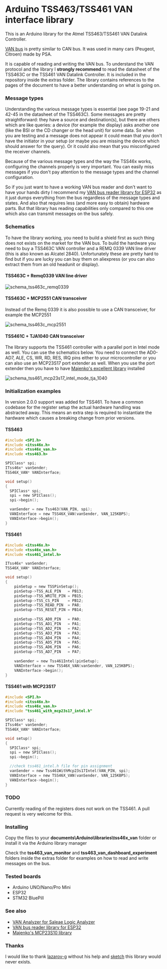 # Arduino TSS463/TSS461 VAN interface library

This is an Arduino library for the Atmel TSS463/TSS461 VAN Datalink Controller.

[VAN bus][van_bus] is pretty similar to CAN bus. It was used in many cars (Peugeot, Citroen) made by PSA.

It is capable of reading and writing the VAN bus. To understand the VAN protocol and the library I **strongly recommend** to read the datasheet of the TSS463C or the TSS461 VAN Datalink Controller. It is included in the repository inside the extras folder. The library contains references to the pages of the document to have a better understanding on what is going on.

### Message types
Understanding the various message types is essential (see page 19-21 and 42-45 in the datasheet of the TSS463C). Some messages are pretty straightforward: they have a source and destination(s), but there are others which are like queries: a device (for example the display) asks another one (like the BSI or the CD changer or the head unit) for some data. So when you are testing and a message does not appear it could mean that you don't have the initiator in your setup (or maybe you are missing the device which should answer for the query). Or it could also mean that you misconfigured the receiver channels.

Because of the various message types and the way the TSS46x works, configuring the channels properly is very important. You can easily miss messages if you don't pay attention to the message types and the channel configuration.

So if you just want to have a working VAN bus reader and don't want to have your hands dirty I recommend my [VAN bus reader library for ESP32][esp32_van_reader] as it just dumps everything from the bus regardless of the message types and states. And also that requires less (and more easy to obtain) hardware parts. But that library has reading capabilities only compared to this one which also can transmit messages on the bus safely.

### Schematics

To have the library working, you need to build a shield first as such thing does not exists on the market for the VAN bus. To build the hardware you need to buy a TSS463C VAN controller and a REMQ 0339 VAN line driver (this is also known as Alcatel 2840). Unfortunately these are pretty hard to find but if you are lucky you can buy them on aliexpress (or you can also extract them from an old headunit or display).

#### TSS463C + Remq0339 VAN line driver

![schema_tss463c_remq0339](https://github.com/morcibacsi/arduino_tss463_van/raw/master/extras/schema/schema_tss463c_remq0339.png)

#### TSS463C + MCP2551 CAN transceiver

Instead of the Remq 0339 it is also possible to use a CAN transceiver, for example the MCP2551

![schema_tss463c_mcp2551](https://github.com/morcibacsi/arduino_tss463_van/raw/master/extras/schema/schema_tss463c_mcp2551.png)

#### TSS461C + TJA1040 CAN transceiver

The library supports the TSS461 controller with a parallel port in Intel mode as well. You can use the schematics below. You need to connect the AD0-AD7, ALE, CS, WR, RD, RES, IRQ pins either to your microcontroller or you can also use an MCP23S17 port extender as well. When you use the port extender then you have to have [Majenko's excellent library][majenko] installed

![schema_tss461_mcp23s17_intel_mode_tja_1040](https://github.com/morcibacsi/arduino_tss463_van/raw/master/extras/schema/schema_tss461_mcp23s17_intel_mode_tja_1040.jpg)

### Initialization examples
In version 2.0.0 support was added for TSS461. To have a common codebase for the register setup the actual hardware handling was abstracted away. This means an extra step is required to instantiate the hardware which causes a breaking change from prior versions.

#### TSS463
```C
#include <SPI.h>
#include <itss46x.h>
#include <tss46x_van.h>
#include <tss463.h>

SPIClass* spi;
ITss46x* vanSender;
TSS46X_VAN* VANInterface;

void setup()
{
  SPIClass* spi;
  spi = new SPIClass();
  spi->begin();

  vanSender = new Tss463(VAN_PIN, spi);
  VANInterface = new TSS46X_VAN(vanSender, VAN_125KBPS);
  VANInterface->begin();
}
```
#### TSS461

```C
#include <itss46x.h>
#include <tss46x_van.h>
#include <tss461_intel.h>

ITss46x* vanSender;
TSS46X_VAN* VANInterface;

void setup()
{
    pinSetup = new TSSPinSetup();
    pinSetup->TSS_ALE_PIN   = PB13;
    pinSetup->TSS_WRITE_PIN = PB15;
    pinSetup->TSS_CS_PIN    = PB12;
    pinSetup->TSS_READ_PIN  = PA8;
    pinSetup->TSS_RESET_PIN = PB14;
    
    pinSetup->TSS_AD0_PIN   = PA0;
    pinSetup->TSS_AD1_PIN   = PA1;
    pinSetup->TSS_AD2_PIN   = PA2;
    pinSetup->TSS_AD3_PIN   = PA3;
    pinSetup->TSS_AD4_PIN   = PA4;
    pinSetup->TSS_AD5_PIN   = PA5;
    pinSetup->TSS_AD6_PIN   = PA6;
    pinSetup->TSS_AD7_PIN   = PA7;
    
    vanSender = new Tss461Intel(pinSetup);  
    VANInterface = new TSS46X_VAN(vanSender, VAN_125KBPS);
    VANInterface->begin();
}
```

#### TSS461 with MCP23S17

```C
#include <SPI.h>
#include <itss46x.h>
#include <tss46x_van.h>
#include "tss461_with_mcp23s17_intel.h"

SPIClass* spi;
ITss46x* vanSender;
TSS46X_VAN* VANInterface;

void setup()
{
  SPIClass* spi;
  spi = new SPIClass();
  spi->begin();

  //check tss461_intel.h file for pin assignment
  vanSender = new Tss461WithMcp23s17Intel(VAN_PIN, spi);
  VANInterface = new TSS46X_VAN(vanSender, VAN_125KBPS);
  VANInterface->begin();
}
```

### TODO
Currently reading of the registers does not work on the TSS461. A pull request is very welcome for this.

### Installing
Copy the files to your **documents\Arduino\libraries\tss46x_van** folder or install it via the Arduino library manager

Check the **tss463_van_monitor** and **tss463_van_dashboard_experiment** folders inside the extras folder for examples on how to read and write messages on the bus.

### Tested boards
- Arduino UNO/Nano/Pro Mini
- ESP32
- STM32 BluePill

### See also
- [VAN Analyzer for Saleae Logic Analyzer][van_analyzer]
- [VAN bus reader library for ESP32][esp32_van_reader]
- [Majenko's MCP23S10 library][majenko]

### Thanks
I would like to thank [lazarov-g][lazarov-g] without his help and [sketch][lazarov_reader] this library would never exists.

[van_bus]: https://en.wikipedia.org/wiki/Vehicle_Area_Network
[van_network]: https://en.wikipedia.org/wiki/Vehicle_Area_Network
[van_analyzer]: https://github.com/morcibacsi/VanAnalyzer/
[esp32_van_reader]: https://github.com/morcibacsi/esp32_rmt_van_rx
[lazarov_reader]: https://github.com/lazarov-g/vanreader
[lazarov-g]: https://github.com/lazarov-g
[majenko]: https://github.com/MajenkoLibraries/MCP23S17
